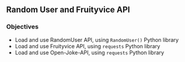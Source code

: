 ## Random User and Fruityvice API
### Objectives

*   Load and use RandomUser API, using `RandomUser()` Python library
*   Load and use Fruityvice API, using `requests` Python library
*   Load and use Open-Joke-API, using `requests` Python library
